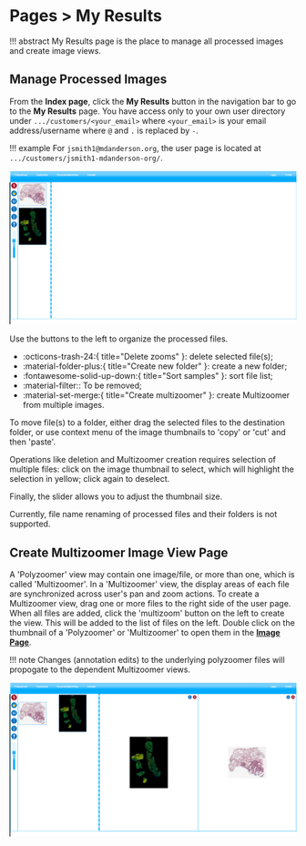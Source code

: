 # Pages > My Results

!!! abstract
    My Results page is the place to manage all processed images and create image views.

## Manage Processed Images

From the **Index page**, click the **My Results** button in the navigation bar to go to the **My Results** page. You have access only to your own user directory under `.../customers/<your_email>` where `<your_email>` is your email address/username where `@` and `.` is replaced by `-`.

!!! example
    For `jsmith1@mdanderson.org`, the user page is located at `.../customers/jsmith1-mdanderson-org/`.

![User page](img/user-page.png "User page")

Use the buttons to the left to organize the processed files.  

* :octicons-trash-24:{ title="Delete zooms" }: delete selected file(s);
* :material-folder-plus:{ title="Create new folder" }: create a new folder;
* :fontawesome-solid-up-down:{ title="Sort samples" }: sort file list;
* :material-filter:: To be removed;
* :material-set-merge:{ title="Create multizoomer" }: create Multizoomer from multiple images.

To move file(s) to a folder, either drag the selected files to the destination folder, or use context menu of the image thumbnails to 'copy' or 'cut' and then 'paste'. 

Operations like deletion and Multizoomer creation requires selection of multiple files: click on the image thumbnail to select, which will highlight the selection in yellow; click again to deselect. 

Finally, the slider allows you to adjust the thumbnail size.

Currently, file name renaming of processed files and their folders is not supported. 

## Create Multizoomer Image View Page

A 'Polyzoomer' view may contain one image/file, or more than one, which is called 'Multizoomer'. In a 'Multizoomer' view, the display areas of each file are synchronized across user's pan and zoom actions. To create a Multizoomer view, drag one or more files to the right side of the user page. When all files are added, click the 'multizoom' button on the left to create the view. This will be added to the list of files on the left. Double click on the thumbnail of a 'Polyzoomer' or 'Multizoomer' to open them in the [**Image Page**](pages_image.md).

!!! note
    Changes (annotation edits) to the underlying polyzoomer files will propogate to the dependent Multizoomer views.

![User page while creating Multizoomer view](img/multizoom.png "User page while creating Multizoomer view")
